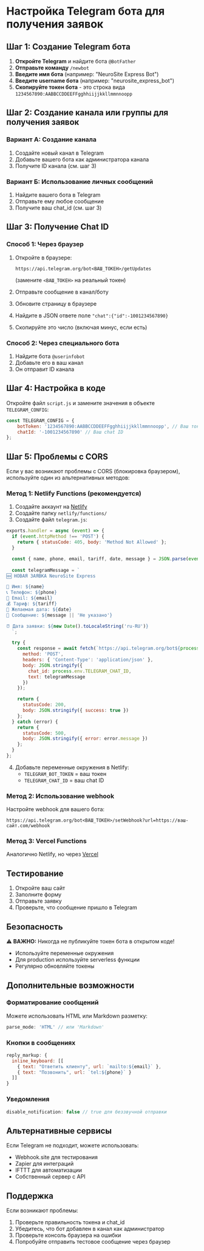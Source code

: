 # Настройка Telegram бота для получения заявок

## Шаг 1: Создание Telegram бота

1. **Откройте Telegram** и найдите бота `@BotFather`
2. **Отправьте команду** `/newbot`
3. **Введите имя бота** (например: "NeuroSite Express Bot")
4. **Введите username бота** (например: "neurosite_express_bot")
5. **Скопируйте токен бота** - это строка вида `1234567890:AABBCCDDEEFFgghhiijjkkllmmnnoopp`

## Шаг 2: Создание канала или группы для получения заявок

### Вариант А: Создание канала
1. Создайте новый канал в Telegram
2. Добавьте вашего бота как администратора канала
3. Получите ID канала (см. шаг 3)

### Вариант Б: Использование личных сообщений
1. Найдите вашего бота в Telegram
2. Отправьте ему любое сообщение
3. Получите ваш chat_id (см. шаг 3)

## Шаг 3: Получение Chat ID

### Способ 1: Через браузер
1. Откройте в браузере:
   ```
   https://api.telegram.org/bot<ВАШ_ТОКЕН>/getUpdates
   ```
   (замените `<ВАШ_ТОКЕН>` на реальный токен)

2. Отправьте сообщение в канал/боту
3. Обновите страницу в браузере
4. Найдите в JSON ответе поле `"chat":{"id":-1001234567890}`
5. Скопируйте это число (включая минус, если есть)

### Способ 2: Через специального бота
1. Найдите бота `@userinfobot`
2. Добавьте его в ваш канал
3. Он отправит ID канала

## Шаг 4: Настройка в коде

Откройте файл `script.js` и замените значения в объекте `TELEGRAM_CONFIG`:

```javascript
const TELEGRAM_CONFIG = {
    botToken: '1234567890:AABBCCDDEEFFgghhiijjkkllmmnnoopp', // Ваш токен
    chatId: '-1001234567890' // Ваш chat ID
};
```

## Шаг 5: Проблемы с CORS

Если у вас возникают проблемы с CORS (блокировка браузером), используйте один из альтернативных методов:

### Метод 1: Netlify Functions (рекомендуется)
1. Создайте аккаунт на [Netlify](https://netlify.com)
2. Создайте папку `netlify/functions/`
3. Создайте файл `telegram.js`:

```javascript
exports.handler = async (event) => {
  if (event.httpMethod !== 'POST') {
    return { statusCode: 405, body: 'Method Not Allowed' };
  }

  const { name, phone, email, tariff, date, message } = JSON.parse(event.body);
  
  const telegramMessage = `
🆕 НОВАЯ ЗАЯВКА NeuroSite Express

👤 Имя: ${name}
📞 Телефон: ${phone}
📧 Email: ${email}
💰 Тариф: ${tariff}
📅 Желаемая дата: ${date}
💬 Сообщение: ${message || 'Не указано'}

⏰ Дата заявки: ${new Date().toLocaleString('ru-RU')}
  `;

  try {
    const response = await fetch(`https://api.telegram.org/bot${process.env.TELEGRAM_BOT_TOKEN}/sendMessage`, {
      method: 'POST',
      headers: { 'Content-Type': 'application/json' },
      body: JSON.stringify({
        chat_id: process.env.TELEGRAM_CHAT_ID,
        text: telegramMessage
      })
    });

    return {
      statusCode: 200,
      body: JSON.stringify({ success: true })
    };
  } catch (error) {
    return {
      statusCode: 500,
      body: JSON.stringify({ error: error.message })
    };
  }
};
```

4. Добавьте переменные окружения в Netlify:
   - `TELEGRAM_BOT_TOKEN` = ваш токен
   - `TELEGRAM_CHAT_ID` = ваш chat ID

### Метод 2: Использование webhook
Настройте webhook для вашего бота:
```
https://api.telegram.org/bot<ВАШ_ТОКЕН>/setWebhook?url=https://ваш-сайт.com/webhook
```

### Метод 3: Vercel Functions
Аналогично Netlify, но через [Vercel](https://vercel.com)

## Тестирование

1. Откройте ваш сайт
2. Заполните форму
3. Отправьте заявку
4. Проверьте, что сообщение пришло в Telegram

## Безопасность

⚠️ **ВАЖНО:** Никогда не публикуйте токен бота в открытом коде!

- Используйте переменные окружения
- Для production используйте serverless функции
- Регулярно обновляйте токены

## Дополнительные возможности

### Форматирование сообщений
Можете использовать HTML или Markdown разметку:
```javascript
parse_mode: 'HTML' // или 'Markdown'
```

### Кнопки в сообщениях
```javascript
reply_markup: {
  inline_keyboard: [[
    { text: "Ответить клиенту", url: `mailto:${email}` },
    { text: "Позвонить", url: `tel:${phone}` }
  ]]
}
```

### Уведомления
```javascript
disable_notification: false // true для беззвучной отправки
```

## Альтернативные сервисы

Если Telegram не подходит, можете использовать:
- Webhook.site для тестирования
- Zapier для интеграций
- IFTTT для автоматизации
- Собственный сервер с API

## Поддержка

Если возникают проблемы:
1. Проверьте правильность токена и chat_id
2. Убедитесь, что бот добавлен в канал как администратор
3. Проверьте консоль браузера на ошибки
4. Попробуйте отправить тестовое сообщение через браузер 